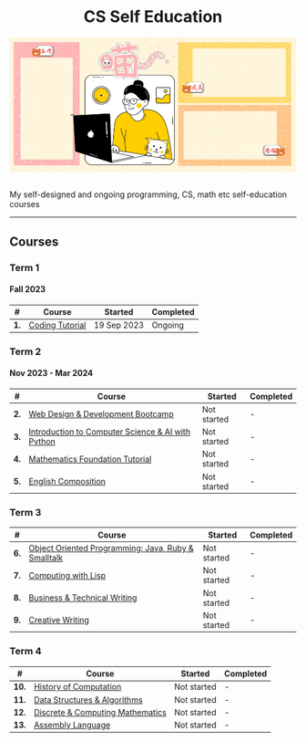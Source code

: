 <div align="center">
  <h1>CS Self Education</h1>
  <img src="banner.jpg" align="center"/>
  <br/><br/>
</div>

My self-designed and ongoing programming, CS, math etc self-education courses

---

## Courses

### Term 1
#### Fall 2023

| # | Course | Started | Completed |
| ----------- | ----------- | ----------- | ----------- |
| **1.** | [Coding Tutorial](https://github.com/abeerration/Coding-Tutorial) | 19 Sep 2023 | Ongoing |

### Term 2
#### Nov 2023 - Mar 2024

| # | Course | Started | Completed |
| ----------- | ----------- | ----------- | ----------- |
| **2.** | [Web Design & Development Bootcamp](https://github.com/abeerration/Web-Design-Development-Bootcamp) | Not started | - | - |
| **3.** | [Introduction to Computer Science & AI with Python]() | Not started | - |
| **4.** | [Mathematics Foundation Tutorial]() | Not started | - |
| **5.** | [English Composition]() | Not started | - |

### Term 3

| # | Course | Started | Completed |
| ----------- | ----------- | ----------- | ----------- |
| **6.** | [Object Oriented Programming: Java, Ruby & Smalltalk]() | Not started | - |
| **7.** | [Computing with Lisp]() | Not started | - |
| **8.** | [Business & Technical Writing]() | Not started | - |
| **9.** | [Creative Writing]() | Not started | - |

### Term 4

| # | Course | Started | Completed |
| ----------- | ----------- | ----------- | ----------- |
| **10.** | [History of Computation]() | Not started | - |
| **11.** | [Data Structures & Algorithms]() | Not started | - |
| **12.** | [Discrete & Computing Mathematics]() | Not started | - |
| **13.** | [Assembly Language]() | Not started | - |
